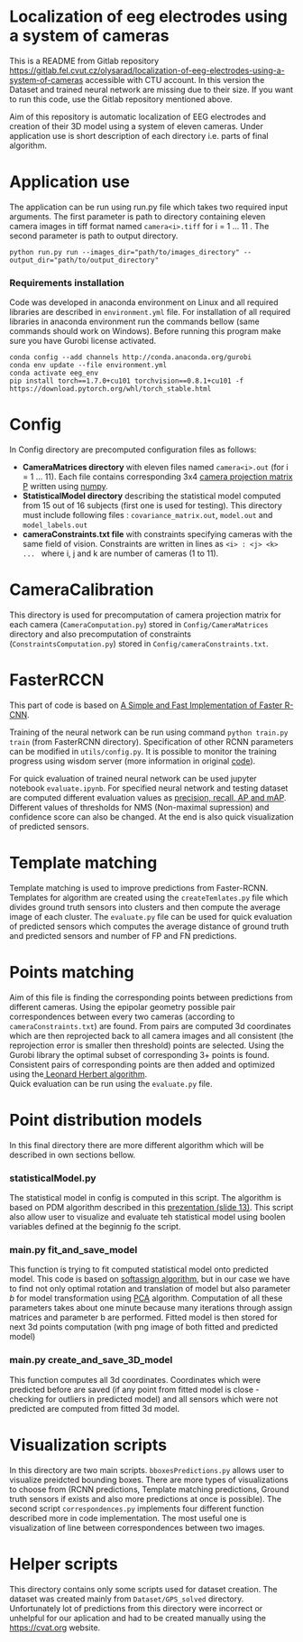 # Localization of eeg electrodes using a system of cameras

This is a README from Gitlab repository https://gitlab.fel.cvut.cz/olysarad/localization-of-eeg-electrodes-using-a-system-of-cameras accessible with CTU account. In this version the Dataset and trained neural network are missing due to their size. If you want to run this code, use the Gitlab repository mentioned above.

Aim of this repository is automatic localization of EEG electrodes and creation of their 3D model using a system of eleven cameras. Under application use is short description of each directory i.e. parts of final algorithm.  

# Application use
The application can be run using run.py file which takes two required input arguments. The first parameter is path to directory containing eleven camera images in tiff format named ```camera<i>.tiff``` for i = 1 ... 11 . The second parameter is path to output directory.  

```python run.py run --images_dir="path/to/images_directory" --output_dir="path/to/output_directory"```

### Requirements installation
Code was developed in anaconda environment on Linux and all required libraries are described in ```environment.yml``` file. For installation of all required libraries in anaconda environment run the commands bellow (same commands should work on Windows). Before running this program make sure you have Gurobi license activated. 

```
conda config --add channels http://conda.anaconda.org/gurobi
conda env update --file environment.yml
conda activate eeg_env
pip install torch==1.7.0+cu101 torchvision==0.8.1+cu101 -f https://download.pytorch.org/whl/torch_stable.html
```

# Config
In Config directory are precomputed configuration files as follows:  
- **CameraMatrices directory** with eleven files named ```camera<i>.out``` (for i = 1 ... 11). Each file contains corresponding 3x4 [camera projection matrix P](https://en.wikipedia.org/wiki/Camera_matrix) written using [numpy](https://numpy.org/doc/stable/reference/generated/numpy.savetxt.html).
- **StatisticalModel directory** describing the statistical model computed from 15 out of 16 subjects (first one is used for testing). This directory must include following files : ```covariance_matrix.out```, ```model.out``` and ```model_labels.out```
- **cameraConstraints.txt file** with constraints specifying cameras with the same field of vision. Constraints are written in lines as ```<i> : <j> <k> ... ``` where i, j and k are number of cameras (1 to 11).
    
# CameraCalibration
This directory is used for precomputation of camera projection matrix for each camera (```CameraComputation.py```) stored in ```Config/CameraMatrices``` 
directory and also precomputation of constraints (```ConstraintsComputation.py```) stored in ```Config/cameraConstraints.txt```. 

# FasterRCCN
This part of code is based on [A Simple and Fast Implementation of Faster R-CNN](https://github.com/chenyuntc/simple-faster-rcnn-pytorch). 

Training of the neural network can be run using command ```python train.py train``` (from FasterRCNN directory). 
Specification of other RCNN parameters can be modified in ```utils/config.py```. It is possible to monitor the training progress using wisdom server (more information in original [code](https://github.com/chenyuntc/simple-faster-rcnn-pytorch)).

For quick evaluation of trained neural network can be used jupyter notebook ```evaluate.ipynb```. For specified neural network and testing dataset are computed different evaluation values as [precision, recall, AP and mAP](https://blog.zenggyu.com/en/post/2018-12-16/an-introduction-to-evaluation-metrics-for-object-detection/). Different values of thresholds for NMS (Non-maximal supression) and confidence score can also be changed. At the end is also quick visualization of predicted sensors.  
    
# Template matching
Template matching is used to improve predictions from Faster-RCNN. Templates for algorithm are created using the ```createTemlates.py``` file which divides ground truth sensors into clusters and then compute the average image of each cluster.
The ```evaluate.py``` file can be used for quick evaluation of predicted sensors which computes the average distance of ground truth and predicted sensors and number of FP and FN predictions.

# Points matching 
Aim of this file is finding the corresponding points between predictions from different cameras. Using the epipolar geometry possible pair correspondences between every two cameras (according to ```cameraConstraints.txt```) are found. From pairs are computed 3d coordinates which are then reprojected back to all camera images and all consistent (the reprojection error is smaller then threshold) points are selected. Using the Gurobi library the optimal subset of corresponding 3+ points is found. Consistent pairs of corresponding points are then added and optimized using the[ Leonard Herbert algorithm](https://www.cs.cmu.edu/~efros/courses/LBMV07/Papers/leordeanu-iccv-05.pdf).  
Quick evaluation can be run using the ```evaluate.py``` file.

# Point distribution models
In this final directory there are more different algorithm which will be described in own sections bellow. 

### statisticalModel.py
The statistical model in config is computed in this script. The algorithm is based on PDM algorithm described in this [prezentation (slide 13)](http://cmp.felk.cvut.cz/cmp/courses/33DZOzima2007/slidy/pointdistributionmodels.pdf). This script also allow user to visualize and evaluate teh statistical model using boolen variables defined at the beginnig fo the script.

### main.py fit_and_save_model
This function is trying to fit computed statistical model onto predicted model. This code is based on [softassign algorithm](https://cmp.felk.cvut.cz/~amavemig/softassign.pdf), but in our case we have to find not only optimal rotation and translation of model but also parameter _b_ for model transformation using [PCA](https://en.wikipedia.org/wiki/Principal_component_analysis) algorithm. Computation of all these parameters takes about one minute because many iterations through assign matrices and parameter b are performed. 
Fitted model is then stored for next 3d points computation (with png image of both fitted and predicted model) 

### main.py create_and_save_3D_model
This function computes all 3d coordinates. Coordinates which were predicted before are saved (if any point from fitted model is close - checking for outliers in predicted model) and all sensors which were not predicted are computed from fitted 3d model.

# Visualization scripts
In this directory are two main scripts. ```bboxesPredictions.py``` allows user to visualize preidcted bounding boxes. There are more types of visualizations to choose from (RCNN predictions, Template matching predictions, Ground truth sensors if exists and also more predictions at once is possible). The second script  ```correspondences.py``` implements four different function described more in code implementation. The most useful one is visualization of line between correspondences between two images.

# Helper scripts
This directory contains only some scripts used for dataset creation. The dataset was created mainly from ```Dataset/GPS_solved``` directory. Unfortunately lot of predictions from this directory were incorrect or unhelpful for our aplication and had to be created manually using the https://cvat.org website.    
